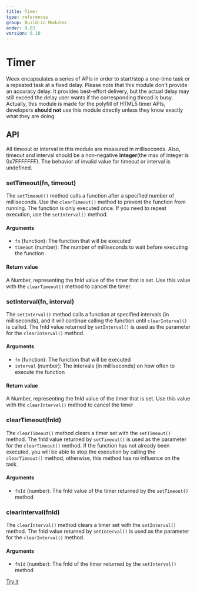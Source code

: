 ```yaml
---
title: Timer
type: references
group: Build-in Modules
order: 9.03
version: 0.10
---
```


# Timer

Weex encapsulates a series of APIs in order to start/stop a one-time task or a repeated task at a fixed delay. Please note that this module don't provide an accuracy delay. It provides best-effort delivery, but the actual delay may still exceed the delay user wants if the corresponding thread is busy.
Actually, this module is made for the polyfill of HTML5 timer APIs, developers **should not** use this module directly unless they know exactly what they are doing.

## API

All timeout or interval in this module are measured in milliseconds. Also, timeout and interval should be a non-negative **integer**(the max of integer is 0x7FFFFFFF). The behavior of invalid value for timeout or interval is undefined.

### setTimeout(fn, timeout)

The `setTimeout()` method calls a function after a specified number of milliseconds. Use the `clearTimeout()` method to prevent the function from running. The function is only executed once. If you need to repeat execution, use the `setInterval()` method.

#### Arguments

- `fn` (function): The function that will be executed
- `timeout` (number): The number of milliseconds to wait before executing the function

#### Return value

A Number, representing the fnId value of the timer that is set. Use this value with the `clearTimeout()` method to cancel the timer.

### setInterval(fn, interval)

The `setInterval()` method calls a function at specified intervals (in milliseconds), and it will continue calling the function until `clearInterval()` is called. The fnId value returned by `setInterval()` is used as the parameter for the `clearInterval()` method.

#### Arguments

- `fn` (function): The function that will be executed
- `interval` (number): The intervals (in milliseconds) on how often to execute the function

#### Return value

A Number, representing the fnId value of the timer that is set. Use this value with the `clearInterval()` method to cancel the timer

### clearTimeout(fnId)

The `clearTimeout()` method clears a timer set with the `setTimeout()` method. The fnId value returned by `setTimeout()` is used as the parameter for the `clearTimeout()` method. If the function has not already been executed, you will be able to stop the execution by calling the `clearTimeout()` method, otherwise, this method has no influence on the task.

#### Arguments

- `fnId` (number): The fnId value of the timer returned by the `setTimeout()` method

### clearInterval(fnId)

The `clearInterval()` method clears a timer set with the `setInterval()` method. The fnId value returned by `setInterval()` is used as the parameter for the `clearInterval()` method.

#### Arguments

- `fnId` (number): The fnId of the timer returned by the `setInterval()` method

[Try it](http://dotwe.org/vue/ad564965f1eac5a4bc86946ecff70a0c)
